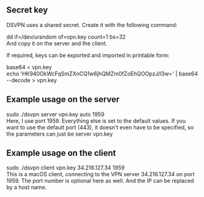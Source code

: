 ## Secret key  
DSVPN uses a shared secret. Create it with the following command:  

dd if=/dev/urandom of=vpn.key count=1 bs=32  
And copy it on the server and the client.  

If required, keys can be exported and imported in printable form:  

base64 < vpn.key  
echo 'HK940OkWcFqSmZXnCQ1w6jhQMZm0fZoEhQOOpzJ/l3w=' | base64 --decode > vpn.key  
## Example usage on the server  
sudo ./dsvpn server vpn.key auto 1959  
Here, I use port 1959. Everything else is set to the default values. If you want to use the default port (443), it doesn't even have to be specified, so the parameters can just be server vpn.key  

## Example usage on the client  
sudo ./dsvpn client vpn.key 34.216.127.34 1959  
This is a macOS client, connecting to the VPN server 34.216.127.34 on port 1959. The port number is optional here as well. And the IP can be replaced by a host name.  
